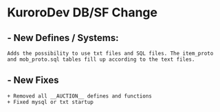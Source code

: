 # KuroroDev DB/SF Change


## - New Defines / Systems: ##
``Adds the possibility to use txt files and SQL files. The item_proto and mob_proto.sql tables fill up according to the text files.  ``

## - New Fixes
```
+ Removed all __AUCTION__ defines and functions
+ Fixed mysql or txt startup 
```

